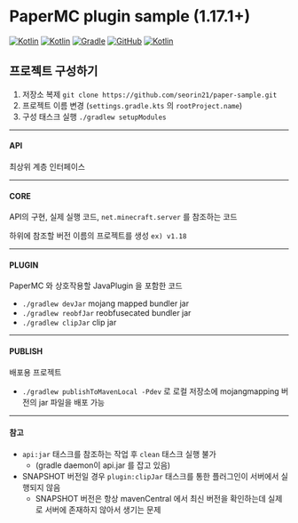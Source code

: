 # PaperMC plugin sample (1.17.1+)

[![Kotlin](https://img.shields.io/badge/java-17-ED8B00.svg?logo=java)](https://www.azul.com/)
[![Kotlin](https://img.shields.io/badge/kotlin-2.1.0-585DEF.svg?logo=kotlin)](http://kotlinlang.org)
[![Gradle](https://img.shields.io/badge/gradle-8.2.1-02303A.svg?logo=gradle)](https://gradle.org)
[![GitHub](https://img.shields.io/github/license/seorin21/paper-sample-complex)](https://www.gnu.org/licenses/gpl-3.0.html)
[![Kotlin](https://img.shields.io/badge/youtube-서린-red.svg?logo=youtube)](https://www.youtube.com/@seorin021)

## 프로젝트 구성하기

1. 저장소 복제 `git clone https://github.com/seorin21/paper-sample.git`
2. 프로젝트 이름 변경 (`settings.gradle.kts` 의 `rootProject.name`)
3. 구성 태스크 실행 `./gradlew setupModules`

---

#### API

최상위 계층 인터페이스

---

#### CORE

API의 구현, 실제 실행 코드, `net.minecraft.server` 를 참조하는 코드

하위에 참조할 버전 이름의 프로젝트를 생성 `ex) v1.18`

---

#### PLUGIN

PaperMC 와 상호작용할 JavaPlugin 을 포함한 코드

* `./gradlew devJar` mojang mapped bundler jar
* `./gradlew reobfJar` reobfusecated bundler jar
* `./gradlew clipJar` clip jar

---

#### PUBLISH

배포용 프로젝트

* `./gradlew publishToMavenLocal -Pdev` 로 로컬 저장소에 mojangmapping 버전의 jar 파일을 배포 가능

---

#### 참고

* `api:jar` 태스크를 참조하는 작업 후 `clean` 태스크 실행 불가
    * (gradle daemon이 api.jar 를 잡고 있음)
* SNAPSHOT 버전일 경우 `plugin:clipJar` 태스크를 통한 플러그인이 서버에서 실행되지 않음
    * SNAPSHOT 버전은 항상 mavenCentral 에서 최신 버전을 확인하는데 실제로 서버에 존재하지 않아서 생기는 문제 